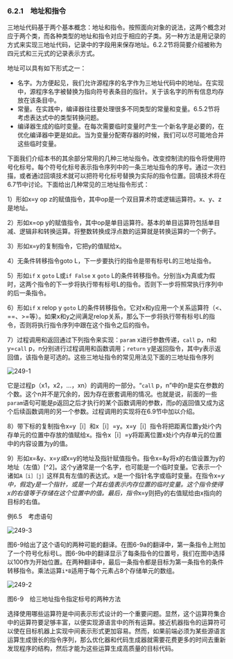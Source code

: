 ### 6.2.1　地址和指令

三地址代码基于两个基本概念：地址和指令。按照面向对象的说法，这两个概念对应于两个类，而各种类型的地址和指令对应于相应的子类。另一种方法是用记录的方式来实现三地址代码，记录中的字段用来保存地址。6.2.2节将简要介绍被称为四元式和三元式的记录表示方式。

地址可以具有如下形式之一：

- 名字。为方便起见，我们允许源程序的名字作为三地址代码中的地址。在实现中，源程序名字被替换为指向符号表条目的指针。关于该名字的所有信息均存放在该条目中。
- 常量。在实践中，编译器往往要处理很多不同类型的常量和变量。6.5.2节将考虑表达式中的类型转换问题。
- 编译器生成的临时变量。在每次需要临时变量时产生一个新名字是必要的，在优化编译器中更是如此。当为变量分配寄存器的时候，我们可以尽可能地合并这些临时变量。

下面我们介绍本书的其余部分常用的几种三地址指令。改变控制流的指令将使用符号化标号。每个符号化标号表示指令序列中的一条三地址指令的序号。通过一次扫描，或者通过回填技术就可以把符号化标号替换为实际的指令位置。回填技术将在6.7节中讨论。下面给出几种常见的三地址指令形式：

1）形如x=y op z的赋值指令，其中op是一个双目算术符或逻辑运算符。x、y、z是地址。

2）形如x=op y的赋值指令，其中op是单目运算符。基本的单目运算符包括单目减、逻辑非和转换运算。将整数转换成浮点数的运算就是转换运算的一个例子。

3）形如x=y的复制指令，它把y的值赋给x。

4）无条件转移指令goto L，下一步要执行的指令是带有标号L的三地址指令。

5）形如`if` x `goto` L或`if False` x `goto` L的条件转移指令。分别当x为真或为假时，这两个指令的下一步将执行带有标号L的指令。否则下一步将照常执行序列中的后一条指令。

6）形如`if` x relop y `goto` L的条件转移指令。它对x和y应用一个关系运算符（<、==、>=等）。如果x和y之间满足relop关系，那么下一步将执行带有标号L的指令，否则将执行指令序列中跟在这个指令之后的指令。

7）过程调用和返回通过下列指令来实现：`param` x进行参数传递，`call` p，n和y=`call` p，n分别进行过程调用和函数调用；`return` y是返回指令，其中y表示返回值，该指令是可选的。这些三地址指令的常见用法见下面的三地址指令序列

![249-1](../Images/image04386.jpeg)

它是过程p（x1，x2，…，xn）的调用的一部分。“`call` p，n”中的n是实在参数的个数。这个n并不是冗余的，因为存在嵌套调用的情况。也就是说，前面的一些`param`语句可能是p返回之后才执行的某个函数调用的参数，而p的返回值又成为这个后续函数调用的另一个参数。过程调用的实现将在6.9节中加以介绍。

8）带下标的复制指令x=y［i］和x［i］=y。x=y［i］指令将把距离位置y处i个内存单元的位置中存放的值赋给x。指令x［i］=y将距离位置x处i个内存单元的位置中的内容设置为y的值。

9）形如x=&y、x=*y或*x=y的地址及指针赋值指令。指令x=&y将x的右值设置为y的地址（左值）[^2]。这个y通常是一个名字，也可能是一个临时变量。它表示一个诸如`A［i］［j］`这样具有左值的表达式。x是一个指针名字或临时变量。在指令x=*y中，假定y是一个指针，或是一个其右值表示内存位置的临时变量。这个指令使得x的右值等于存储在这个位置中的值。最后，指令*x=y则把y的右值赋给由x指向的目标的右值。

例6.5　考虑语句

![249-3](../Images/image04387.jpeg)

图6-9给出了这个语句的两种可能的翻译。在图6-9a的翻译中，第一条指令上附加了一个符号化标号L。图6-9b中的翻译显示了每条指令的位置号，我们在图中选择以100作为开始位置。在两种翻译中，最后一条指令都是目标为第一条指令的条件转移指令。乘法运算`i*8`适用于每个元素占8个存储单元的数组。

![249-2](../Images/image04388.jpeg)

图6-9　给三地址指令指定标号的两种方法

选择使用哪些运算符是中间表示形式设计的一个重要问题。显然，这个运算符集合中的运算符要足够丰富，以便实现源语言中的所有运算。接近机器指令的运算符可以使在目标机器上实现中间表示形式更加容易。然而，如果前端必须为某些源语言运算生成很长的指令序列，那么优化器和代码生成器就需要花费更多的时间去重新发现程序的结构，然后才能为这些运算生成高质量的目标代码。